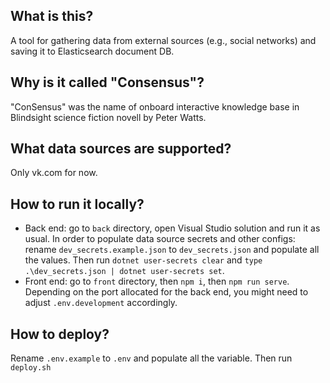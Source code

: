 ## What is this?

A tool for gathering data from external sources (e.g., social networks) and saving it to Elasticsearch document DB.

## Why is it called "Consensus"?

"ConSensus" was the name of onboard interactive knowledge base in Blindsight science fiction novell by Peter Watts.

## What data sources are supported?

Only vk.com for now.

## How to run it locally?
- Back end: go to `back` directory, open Visual Studio solution and run it as usual. In order to populate data source secrets and other configs: rename `dev_secrets.example.json` to `dev_secrets.json` and populate all the values. Then run `dotnet user-secrets clear` and `type .\dev_secrets.json | dotnet user-secrets set`.
- Front end: go to `front` directory, then `npm i`, then `npm run serve`. Depending on the port allocated for the back end, you might need to adjust `.env.development` accordingly.

## How to deploy?

Rename `.env.example` to `.env` and populate all the variable. Then run `deploy.sh`


